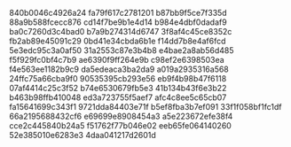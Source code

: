 840b0046c4926a24
fa79f617c2781201
b87bb9f5ce7f335d
88a9b588fcecc876
cd14f7be9b1e4d14
b984e4dbf0dadaf9
ba0c7260d3c4bad0
b7a9b274314d6747
3f8af4c45ce8352c
fb2ab89e45091c29
0bd41e34cbda6b1e
f14dd7b8e4af6fcd
5e3edc95c3a0af50
31a2553c87e3b4b8
e4bae2a8ab56d485
f5f929fc0bf4c7b9
ae6390f9ff264e9b
c98ef2e6398503ea
f4e563ee1182b9c9
da5edeaca3ba2da9
a019a2935316a568
24ffc75a66cba9f0
90535395cb293e56
eb9f4b98b47f6118
07af4414c25c3f52
b74e6530679fb5e3
41b134b43f6e3b22
b463b98ffb410048
ed3a723755f5aef7
afc4c8ee5c65cb07
fa15641699c343f1
9721dda84403e71f
b5ef8fba3b7ef091
33f1f058bf1fc1df
66a2195688432cf6
e69699e8908454a3
a5e223672efe38f4
cce2c445840b24a5
f51762f77b046e02
eeb65fe064140260
52e385010e6283e3
4daa041217d2601d
